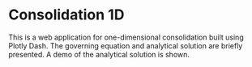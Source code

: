 # Consolidation 1D
This is a web application for one-dimensional consolidation built using Plotly Dash. The governing equation and analytical solution are briefly presented. A demo of the analytical solution is shown.
